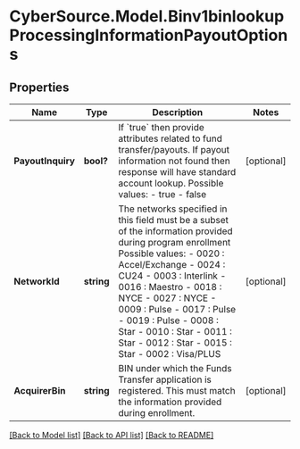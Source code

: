 # CyberSource.Model.Binv1binlookupProcessingInformationPayoutOptions
## Properties

Name | Type | Description | Notes
------------ | ------------- | ------------- | -------------
**PayoutInquiry** | **bool?** | If &#x60;true&#x60; then provide attributes related to fund transfer/payouts. If payout information not found then response will have standard account lookup.  Possible values: - true - false  | [optional] 
**NetworkId** | **string** | The networks specified in this field must be a subset of the information provided during program enrollment    Possible values: - 0020 : Accel/Exchange - 0024 : CU24 - 0003 : Interlink - 0016 : Maestro - 0018 : NYCE - 0027 : NYCE - 0009 : Pulse - 0017 : Pulse - 0019 : Pulse - 0008 : Star - 0010 : Star - 0011 : Star - 0012 : Star - 0015 : Star - 0002 : Visa/PLUS  | [optional] 
**AcquirerBin** | **string** | BIN under which the Funds Transfer application is registered. This must match the information provided during enrollment.  | [optional] 

[[Back to Model list]](../README.md#documentation-for-models) [[Back to API list]](../README.md#documentation-for-api-endpoints) [[Back to README]](../README.md)

